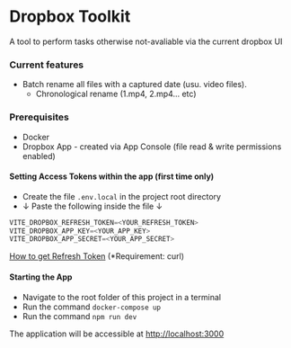 # Dropbox Toolkit

A tool to perform tasks otherwise not-avaliable via the current dropbox UI

### Current features
- Batch rename all files with a captured date (usu. video files).
  - Chronological rename (1.mp4, 2.mp4... etc)

### Prerequisites
- Docker
- Dropbox App - created via App Console (file read & write permissions enabled)

#### Setting Access Tokens within the app (first time only)
- Create the file `.env.local` in the project root directory
- ↓ Paste the following inside the file ↓
```javascript
VITE_DROPBOX_REFRESH_TOKEN=<YOUR_REFRESH_TOKEN>
VITE_DROPBOX_APP_KEY=<YOUR_APP_KEY>
VITE_DROPBOX_APP_SECRET=<YOUR_APP_SECRET>
```
[How to get Refresh Token](https://nifi.apache.org/docs/nifi-docs/components/org.apache.nifi/nifi-dropbox-services-nar/1.26.0/org.apache.nifi.services.dropbox.StandardDropboxCredentialService/additionalDetails.html) (*Requirement: curl)

#### Starting the App
- Navigate to the root folder of this project in a terminal
- Run the command `docker-compose up`
- Run the command `npm run dev`
  
The application will be accessible at [http://localhost:3000](http://localhost:3000)
